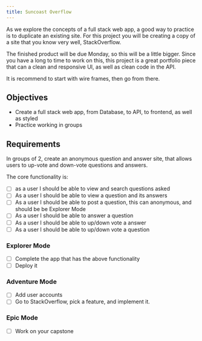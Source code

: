 ```yaml
---
title: Suncoast Overflow
---
```


As we explore the concepts of a full stack web app, a good way to practice is to duplicate an existing site. For this project you will be creating a copy of a site that you know very well, StackOverflow.

The finished product will be due Monday, so this will be a little bigger. Since you have a long to time to work on this, this project is a great portfolio piece that can a clean and responsive UI, as well as clean code in the API.

It is recommend to start with wire frames, then go from there.

## Objectives

- Create a full stack web app, from Database, to API, to frontend, as well as styled
- Practice working in groups

## Requirements

In groups of 2, create an anonymous question and answer site, that allows users to up-vote and down-vote questions and answers.

The core functionality is:

- [ ] as a user I should be able to view and search questions asked
- [ ] As a user I should be able to view a question and its answers
- [ ] As a user I should be able to post a question, this can anonymous, and should be be Explorer Mode
- [ ] As a user I should be able to answer a question
- [ ] As a user I should be able to up/down vote a answer
- [ ] As a user I should be able to up/down vote a question

### Explorer Mode

- [ ] Complete the app that has the above functionality
- [ ] Deploy it

### Adventure Mode

- [ ] Add user accounts
- [ ] Go to StackOverflow, pick a feature, and implement it.

### Epic Mode

- [ ] Work on your capstone
